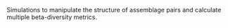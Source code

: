 Simulations to manipulate the structure of assemblage pairs and calculate multiple beta-diversity metrics.